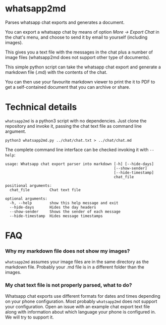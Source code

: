 # whatsapp2md

Parses whatsapp chat exports and generates a document.

You can export a whatsapp chat by means of option
_More → Export Chat_ in the chat's menu, and choose
to send it by email to yourself (including images).

This gives you a text file with the messages in the
chat plus a number of image files (whatsapp2md does
not support other type of documents).

This simple python script can take the whatsapp chat
export and generate a markdown file (.md) with
the contents of the chat.

You can then use your favourite markdown viewer to
print the it to PDF to get a self-contained document
that you can archive or share.


# Technical details

`whatsapp2md` is a python3 script with no dependencies.
Just clone the repository and invoke it, passing the
chat text file as command line argument.

```
python3 whatsapp2md.py ../chat/chat.txt > ../chat/chat.md
```

The complete command line interface can be checked
invoking it with `--help`:

```
usage: Whatsapp chat export parser into markdown [-h] [--hide-days]
                                                 [--show-sender]
                                                 [--hide-timestamp]
                                                 chat_file

positional arguments:
  chat_file         Chat text file

optional arguments:
  -h, --help        show this help message and exit
  --hide-days       Hides the day headers
  --show-sender     Shows the sender of each message
  --hide-timestamp  Hides message timestamps
```

# FAQ

### Why my markdown file does not show my images?

`whatsapp2md` assumes your image files are in the same
directory as the markdown file. Probably your .md file
is in a different folder than the images.

### My chat text file is not properly parsed, what to do?

Whatsapp chat exports use different formats for
dates and times depending on your phone configuration.
Most probably `whatsapp2md` does not support your
configuration. Open an issue with an example chat export
text file along with information about which language
your phone is configured in. We will try to support it.
